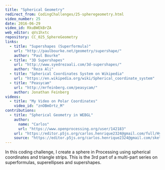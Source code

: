 ```yaml
---
title: "Spherical Geometry"
redirect_from: CodingChallenges/25-spheregeometry.html
video_number: 25
date: 2016-06-29
video_id: RkuBWEkBrZA
web_editor: qVs1hxtc
repository: CC_025_SphereGeometry
links:
  - title: "Supershapes (Superformula)"
    url: "http://paulbourke.net/geometry/supershape/"
    author: "Paul Bourke"
  - title: "3D Supershapes"
    url: "http://www.syedrezaali.com/3d-supershapes/"
    author: "Reza Ali"
  - title: "Spherical Coordinates System on Wikipedia"
    url: "https://en.wikipedia.org/wiki/Spherical_coordinate_system"
  - title: "Peasycam"
    url: "http://mrfeinberg.com/peasycam/"
    author: Jonathan Feinberg
videos:
  - title: "My Video on Polar Coordinates"
    video_id: "znOBmOrtz_M"
contributions:
  - title: "Spherical Geometry in WEBGL"
    author:
      name: "Carlos"
      url: "https://www.openprocessing.org/user/142183"
    url: "https://editor.p5js.org/carlos.henrique2324@gmail.com/full/HyKoU6NzE"
    source: "https://editor.p5js.org/carlos.henrique2324@gmail.com/sketches/HyKoU6NzE"
---
```


In this coding challenge, I create a sphere in Processing using spherical coordinates and triangle strips. This is the 3rd part of a multi-part series on superformulas, superellipses and supershapes.
